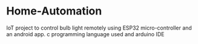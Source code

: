 # Home-Automation
IoT project to control bulb light remotely using  ESP32 micro-controller  and  an android app.
c programming language used  and arduino IDE
